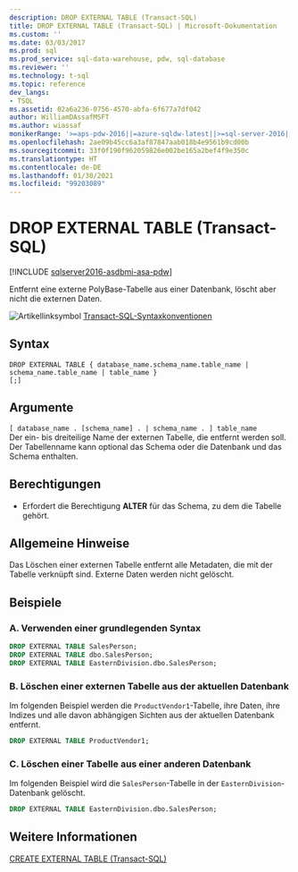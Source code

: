 ```yaml
---
description: DROP EXTERNAL TABLE (Transact-SQL)
title: DROP EXTERNAL TABLE (Transact-SQL) | Microsoft-Dokumentation
ms.custom: ''
ms.date: 03/03/2017
ms.prod: sql
ms.prod_service: sql-data-warehouse, pdw, sql-database
ms.reviewer: ''
ms.technology: t-sql
ms.topic: reference
dev_langs:
- TSQL
ms.assetid: 02a6a236-0756-4570-abfa-6f677a7df042
author: WilliamDAssafMSFT
ms.author: wiassaf
monikerRange: '>=aps-pdw-2016||=azure-sqldw-latest||>=sql-server-2016||>=sql-server-linux-2017||=azuresqldb-mi-current'
ms.openlocfilehash: 2ae09b45cc6a3af87847aab018b4e9561b9cd00b
ms.sourcegitcommit: 33f0f190f962059826e002be165a2bef4f9e350c
ms.translationtype: HT
ms.contentlocale: de-DE
ms.lasthandoff: 01/30/2021
ms.locfileid: "99203089"
---
```

# <a name="drop-external-table-transact-sql"></a>DROP EXTERNAL TABLE (Transact-SQL)
[!INCLUDE [sqlserver2016-asdbmi-asa-pdw](../../includes/applies-to-version/sqlserver2016-asdbmi-asa-pdw.md)]

  Entfernt eine externe PolyBase-Tabelle aus einer Datenbank, löscht aber nicht die externen Daten.  
  
 ![Artikellinksymbol](../../database-engine/configure-windows/media/topic-link.gif "Artikellinksymbol") [Transact-SQL-Syntaxkonventionen](../../t-sql/language-elements/transact-sql-syntax-conventions-transact-sql.md)  
  
## <a name="syntax"></a>Syntax  
  
```syntaxsql
DROP EXTERNAL TABLE { database_name.schema_name.table_name | schema_name.table_name | table_name }
[;]  
```  
  

## <a name="arguments"></a>Argumente  
 `[ database_name . [schema_name] . | schema_name . ] table_name`  
 Der ein- bis dreiteilige Name der externen Tabelle, die entfernt werden soll. Der Tabellenname kann optional das Schema oder die Datenbank und das Schema enthalten.  
  
## <a name="permissions"></a>Berechtigungen  
  
-   Erfordert die Berechtigung **ALTER** für das Schema, zu dem die Tabelle gehört.  
  
## <a name="general-remarks"></a>Allgemeine Hinweise  
 Das Löschen einer externen Tabelle entfernt alle Metadaten, die mit der Tabelle verknüpft sind. Externe Daten werden nicht gelöscht.  
  
## <a name="examples"></a>Beispiele  
  
### <a name="a-using-basic-syntax"></a>A. Verwenden einer grundlegenden Syntax  
  
```sql  
DROP EXTERNAL TABLE SalesPerson;  
DROP EXTERNAL TABLE dbo.SalesPerson;  
DROP EXTERNAL TABLE EasternDivision.dbo.SalesPerson;  
```  
  
### <a name="b-dropping-an-external-table-from-the-current-database"></a>B. Löschen einer externen Tabelle aus der aktuellen Datenbank  
 Im folgenden Beispiel werden die `ProductVendor1`-Tabelle, ihre Daten, ihre Indizes und alle davon abhängigen Sichten aus der aktuellen Datenbank entfernt.  
  
```sql  
DROP EXTERNAL TABLE ProductVendor1;  
```  
  
### <a name="c-dropping-a-table-from-another-database"></a>C. Löschen einer Tabelle aus einer anderen Datenbank  
 Im folgenden Beispiel wird die `SalesPerson`-Tabelle in der `EasternDivision`-Datenbank gelöscht.  
  
```sql  
DROP EXTERNAL TABLE EasternDivision.dbo.SalesPerson;  
```  
  
## <a name="see-also"></a>Weitere Informationen  
 [CREATE EXTERNAL TABLE &#40;Transact-SQL&#41;](../../t-sql/statements/create-external-table-transact-sql.md)  
  
